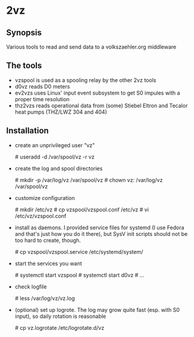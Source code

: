 # 2vz

## Synopsis

Various tools to read and send data to a volkszaehler.org middleware

## The tools

* vzspool is used as a spooling relay by the other 2vz tools
* d0vz reads D0 meters 
* ev2vzs uses Linux' input event subsystem to get S0 impules with a proper time resolution
* thz2vzs reads operational data from (some) Stiebel Eltron and Tecalor heat pumps (THZ/LWZ 304 and 404)

## Installation

* create an unprivileged user "vz"

	\# useradd -d /var/spool/vz -r vz

* create the log and spool directories

	\# mkdir -p /var/log/vz /var/spool/vz
	\# chown vz: /var/log/vz /var/spool/vz

* customize configuration

	\# mkdir /etc/vz
	\# cp vzspool/vzspool.conf /etc/vz
	\# vi /etc/vz/vzspool.conf

* install as daemons. I provided service files for systemd (I use Fedora and that's just how you do it there), but SysV init scripts should not be too hard to create, though.

	\# cp vzspool/vzspool.service /etc/systemd/system/

* start the services you want

	\# systemctl start vzspool
	\# systemctl start d0vz
	\# ...

* check logfile 

	\# less /var/log/vz/vz.log

* (optional) set up logrote. The log may grow quite fast (esp. with S0 input), so daily rotation is reasonable

	\# cp vz.logrotate /etc/logrotate.d/vz

